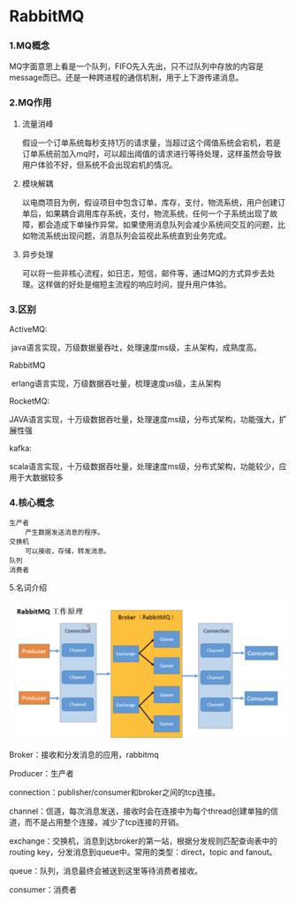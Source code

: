 # RabbitMQ

### 1.MQ概念

MQ字面意思上看是一个队列，FIFO先入先出，只不过队列中存放的内容是message而已。还是一种跨进程的通信机制，用于上下游传递消息。

### 2.MQ作用

1.  流量消峰

    假设一个订单系统每秒支持1万的请求量，当超过这个阈值系统会宕机，若是订单系统前加入mq时，可以超出阈值的请求进行等待处理，这样虽然会导致用户体验不好，但系统不会出现宕机的情况。

2.  模块解耦

    以电商项目为例，假设项目中包含订单，库存，支付，物流系统，用户创建订单后，如果耦合调用库存系统，支付，物流系统，任何一个子系统出现了故障，都会造成下单操作异常。如果使用消息队列会减少系统间交互的问题，比如物流系统出现问题，消息队列会监视此系统直到业务完成。

3.  异步处理

    可以将一些非核心流程，如日志，短信，邮件等，通过MQ的方式异步去处理。这样做的好处是缩短主流程的响应时间，提升用户体验。



### 3.区别

ActiveMQ:

​	java语言实现，万级数据量吞吐，处理速度ms级，主从架构，成熟度高。

RabbitMQ

​	erlang语言实现，万级数据吞吐量，梳理速度us级，主从架构

RocketMQ:

​	JAVA语言实现，十万级数据吞吐量，处理速度ms级，分布式架构，功能强大，扩展性强

kafka:

​	scala语言实现，十万级数据吞吐量，处理速度ms级，分布式架构，功能较少，应用于大数据较多



### 4.核心概念

```
生产者
	产生数据发送消息的程序。
交换机
	可以接收，存储，转发消息。
队列
消费者
```

5.名词介绍

![image-20220301101307490](img/image-20220301101307490.png)



Broker：接收和分发消息的应用，rabbitmq

Producer：生产者

connection：publisher/consumer和broker之间的tcp连接。

channel：信道，每次消息发送，接收时会在连接中为每个thread创建单独的信道，而不是占用整个连接，减少了tcp连接的开销。

exchange：交换机，消息到达broker的第一站，根据分发规则匹配查询表中的routing key，分发消息到queue中。常用的类型：direct，topic and fanout。

queue：队列，消息最终会被送到这里等待消费者接收。

consumer：消费者







